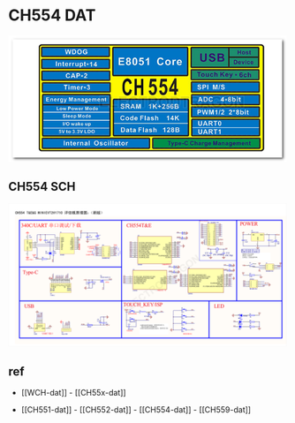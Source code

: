 

# CH554 DAT


![](34-51-14-25-07-2023.png)

## CH554 SCH 

![](50-45-14-25-07-2023.png)




## ref 

- [[WCH-dat]] - [[CH55x-dat]]

- [[CH551-dat]] - [[CH552-dat]] - [[CH554-dat]] - [[CH559-dat]]